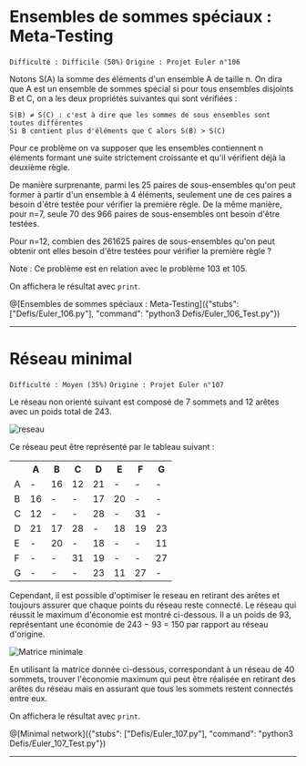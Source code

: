 # Ensembles de sommes spéciaux : Meta-Testing
`Difficulté : Difficile (50%)`
`Origine : Projet Euler n°106`

Notons S(A) la somme des éléments d'un ensemble A de taille n. On dira que A est un ensemble de sommes spécial si pour tous ensembles disjoints B et C, on a les deux propriétés suivantes qui sont vérifiées :

    S(B) ≠ S(C) : c'est à dire que les sommes de sous ensembles sont toutes différentes
    Si B contient plus d'éléments que C alors S(B) > S(C)

Pour ce problème on va supposer que les ensembles contiennent n éléments formant une suite strictement croissante et qu'il vérifient déjà la deuxième règle.

De manière surprenante, parmi les 25 paires de sous-ensembles qu'on peut former à partir d'un ensemble à 4 éléments, seulement une de ces paires a besoin d'être testée pour vérifier la première règle. De la même manière, pour n=7, seule 70 des 966 paires de sous-ensembles ont besoin d'être testées.

Pour n=12, combien des 261625 paires de sous-ensembles qu'on peut obtenir ont elles besoin d'être testées pour vérifier la première règle ?

Note : Ce problème est en relation avec le problème 103 et 105.

On affichera le résultat avec `print`.

@[Ensembles de sommes spéciaux : Meta-Testing]({"stubs": ["Defis/Euler_106.py"], "command": "python3 Defis/Euler_106_Test.py"})

---

# Réseau minimal
`Difficulté : Moyen (35%)`
`Origine : Projet Euler n°107`

Le réseau non orienté suivant est composé de 7 sommets and 12 arêtes avec un poids total de 243. 

![reseau](https://projecteuler.net/project/images/p107_1.gif)

Ce réseau peut être représenté par le tableau suivant :

<table>
  <tr>
    <th>  </th>
    <th> A </th>
    <th> B </th>
    <th> C </th>
    <th> D </th>
    <th> E </th>
    <th> F </th>
    <th> G </th>
  </tr>
  <tr>
    <td> A </td>
    <td> - </td>
    <td> 16 </td>
    <td> 12 </td>
    <td> 21 </td> 
    <td> - </td>
    <td> -</td>
    <td> - </td>
  </tr>
  <tr>
    <td> B </td>
    <td> 16 </td>
    <td> - </td>
    <td> - </td>
    <td> 17 </td> 
    <td> 20 </td>
    <td> - </td>
    <td> - </td>
  </tr>
  <tr>
    <td> C </td>
    <td> 12 </td>
    <td> - </td>
    <td> - </td>
    <td> 28 </td> 
    <td> - </td>
    <td> 31 </td>
    <td> - </td>
  </tr>
  <tr>
    <td> D </td>
    <td> 21 </td>
    <td> 17 </td>
    <td> 28 </td>
    <td> - </td> 
    <td> 18 </td>
    <td> 19 </td>
    <td> 23 </td>
  </tr>
  <tr>
    <td> E </td>
    <td> - </td>
    <td> 20 </td>
    <td> - </td>
    <td> 18 </td> 
    <td> - </td>
    <td> - </td>
    <td> 11 </td>
  </tr>
  <tr>
    <td> F </td>
    <td> - </td>
    <td> - </td>
    <td> 31 </td>
    <td> 19 </td> 
    <td> - </td>
    <td> - </td>
    <td> 27 </td>
  </tr>
  <tr>
    <td> G </td>
    <td> - </td>
    <td> - </td>
    <td> - </td>
    <td> 23 </td> 
    <td> 11 </td>
    <td> 27 </td>
    <td> - </td>
  </tr>
</table>

Cependant, il est possible d'optimiser le reseau en retirant des arêtes et toujours assurer que chaque points du réseau reste connecté. Le réseau qui réussit le maximum d'économie est montré ci-dessous. Il a un poids de 93, représentant une économie de 243 − 93 = 150 par rapport au réseau d'origine.

![Matrice minimale](https://projecteuler.net/project/images/p107_2.gif)

En utilisant la matrice donnée ci-dessous,  correspondant à un réseau de 40 sommets, trouver l'économie maximum qui peut être réalisée en retirant des arêtes du réseau mais en assurant que tous les sommets restent connectés entre eux.

On affichera le résultat avec `print`.

@[Minimal network]({"stubs": ["Defis/Euler_107.py"], "command": "python3 Defis/Euler_107_Test.py"})

---
